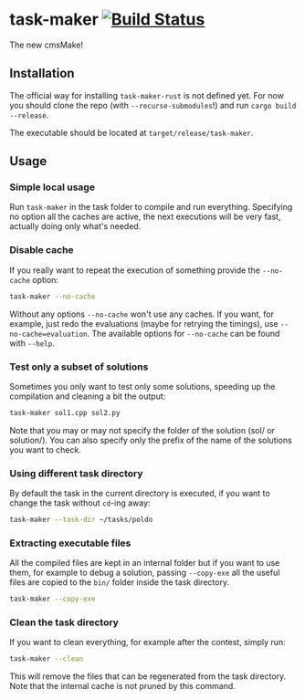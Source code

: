 # task-maker [![Build Status](https://travis-ci.com/edomora97/task-maker-rust.svg?branch=master)](https://travis-ci.com/edomora97/task-maker-rust)

The new cmsMake!

## Installation

The official way for installing `task-maker-rust` is not defined yet.
For now you should clone the repo (with `--recurse-submodules`!) and run `cargo build --release`.

The executable should be located at `target/release/task-maker`.

## Usage

### Simple local usage
Run `task-maker` in the task folder to compile and run everything.
Specifying no option all the caches are active, the next executions will be very fast, actually doing only what's needed.


### Disable cache
If you really want to repeat the execution of something provide the `--no-cache`
option:
```bash
task-maker --no-cache
```

Without any options `--no-cache` won't use any caches.
If you want, for example, just redo the evaluations (maybe for retrying the timings), use `--no-cache=evaluation`.
The available options for `--no-cache` can be found with `--help`. 


### Test only a subset of solutions
Sometimes you only want to test only some solutions, speeding up the compilation and cleaning a bit the output:
```bash
task-maker sol1.cpp sol2.py
```
Note that you may or may not specify the folder of the solution (sol/ or solution/).
You can also specify only the prefix of the name of the solutions you want to check.


### Using different task directory
By default the task in the current directory is executed, if you want to change the task without `cd`-ing away:
```bash
task-maker --task-dir ~/tasks/poldo
```


### Extracting executable files
All the compiled files are kept in an internal folder but if you want to use them, for example to debug a solution, passing `--copy-exe` all the useful files are copied to the `bin/` folder inside the task directory.
```bash
task-maker --copy-exe
```


### Clean the task directory
If you want to clean everything, for example after the contest, simply run:
```bash
task-maker --clean
```
This will remove the files that can be regenerated from the task directory.
Note that the internal cache is not pruned by this command.